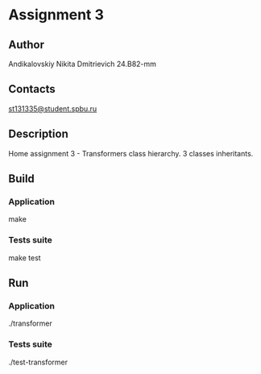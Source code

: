 # Assignment 3
## Author
Andikalovskiy Nikita Dmitrievich 24.B82-mm
## Contacts
st131335@student.spbu.ru
## Description
Home assignment 3 - Transformers class hierarchy. 3 classes inheritants.
## Build

### Application

make 

### Tests suite

make test

## Run

### Application

./transformer 

### Tests suite

./test-transformer
